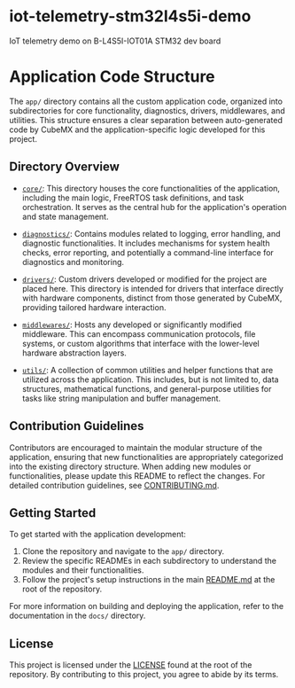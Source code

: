 # iot-telemetry-stm32l4s5i-demo
IoT telemetry demo on B-L4S5I-IOT01A STM32 dev board

# Application Code Structure

The `app/` directory contains all the custom application code, organized into subdirectories for core functionality, diagnostics, drivers, middlewares, and utilities. This structure ensures a clear separation between auto-generated code by CubeMX and the application-specific logic developed for this project.

## Directory Overview

- [`core/`](./firmware/app/core): This directory houses the core functionalities of the application, including the main logic, FreeRTOS task definitions, and task orchestration. It serves as the central hub for the application's operation and state management.

- [`diagnostics/`](./firmware/app/diagnostics): Contains modules related to logging, error handling, and diagnostic functionalities. It includes mechanisms for system health checks, error reporting, and potentially a command-line interface for diagnostics and monitoring.

- [`drivers/`](./firmware/app/drivers): Custom drivers developed or modified for the project are placed here. This directory is intended for drivers that interface directly with hardware components, distinct from those generated by CubeMX, providing tailored hardware interaction.

- [`middlewares/`](./firmware/app/middlewares): Hosts any developed or significantly modified middleware. This can encompass communication protocols, file systems, or custom algorithms that interface with the lower-level hardware abstraction layers.

- [`utils/`](./firmware/app/utils): A collection of common utilities and helper functions that are utilized across the application. This includes, but is not limited to, data structures, mathematical functions, and general-purpose utilities for tasks like string manipulation and buffer management.

## Contribution Guidelines

Contributors are encouraged to maintain the modular structure of the application, ensuring that new functionalities are appropriately categorized into the existing directory structure. When adding new modules or functionalities, please update this README to reflect the changes. For detailed contribution guidelines, see [CONTRIBUTING.md](./CONTRIBUTING.md).

## Getting Started

To get started with the application development:

1. Clone the repository and navigate to the `app/` directory.
2. Review the specific READMEs in each subdirectory to understand the modules and their functionalities.
3. Follow the project's setup instructions in the main [README.md](./README.md) at the root of the repository.

For more information on building and deploying the application, refer to the documentation in the `docs/` directory.

## License

This project is licensed under the [LICENSE](./LICENSE) found at the root of the repository. By contributing to this project, you agree to abide by its terms.

